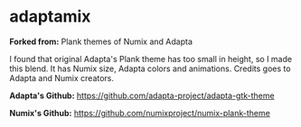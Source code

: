 # adaptamix

<b>Forked from:</b> Plank themes of Numix and Adapta

I found that original Adapta's Plank theme has too small in height, so I made this blend. It has Numix size, Adapta colors and animations. Credits goes to Adapta and Numix creators.

<b>Adapta's Github:</b> https://github.com/adapta-project/adapta-gtk-theme

<b>Numix's Github:</b> https://github.com/numixproject/numix-plank-theme
